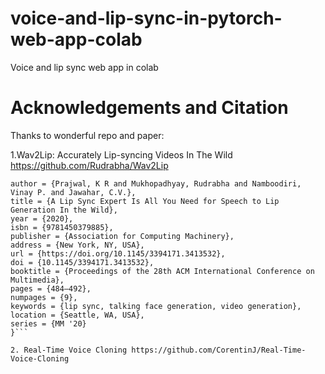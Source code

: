 # voice-and-lip-sync-in-pytorch-web-app-colab
Voice and lip sync web app in colab







# Acknowledgements and Citation
Thanks to wonderful repo and paper:

1.Wav2Lip: Accurately Lip-syncing Videos In The Wild https://github.com/Rudrabha/Wav2Lip
```@inproceedings{10.1145/3394171.3413532,
author = {Prajwal, K R and Mukhopadhyay, Rudrabha and Namboodiri, Vinay P. and Jawahar, C.V.},
title = {A Lip Sync Expert Is All You Need for Speech to Lip Generation In the Wild},
year = {2020},
isbn = {9781450379885},
publisher = {Association for Computing Machinery},
address = {New York, NY, USA},
url = {https://doi.org/10.1145/3394171.3413532},
doi = {10.1145/3394171.3413532},
booktitle = {Proceedings of the 28th ACM International Conference on Multimedia},
pages = {484–492},
numpages = {9},
keywords = {lip sync, talking face generation, video generation},
location = {Seattle, WA, USA},
series = {MM '20}
}```

2. Real-Time Voice Cloning https://github.com/CorentinJ/Real-Time-Voice-Cloning
